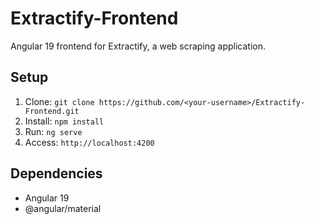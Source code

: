 # Extractify-Frontend
Angular 19 frontend for Extractify, a web scraping application.

## Setup
1. Clone: `git clone https://github.com/<your-username>/Extractify-Frontend.git`
2. Install: `npm install`
3. Run: `ng serve`
4. Access: `http://localhost:4200`

## Dependencies
- Angular 19
- @angular/material
